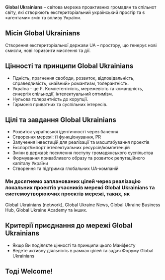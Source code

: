 **Global Ukrainians** – світова мережа проактивних громадян та спільнот світу, які створюють екстериторіальний український простір та є «агентами» змін та впливу України.

## Місія Global Ukrainians

Створення екстериторіальної держави UA – простору, що генерує нові смисли, нові горизонти мислення та дії. 

## Цінності та принципи Global Ukrainians

* Гідність, прагнення свободи, розвиток, відповідальність, справедливість, «наївний» романтизм, толерантність. 
* Україна – це Я. Компетентність, мережевість та командність, синергія спільнодії, інтелектуальний оптимізм. 
* Нульова толерантність до корупції. 
* Гармонія приватних та суспільних інтересів. 

## Цілі та завдання Global Ukrainians

* Розвиток української ідентичності через бачення 
* Створення мережі: її функціонування, PR 
* Залучення інвестицій для реалізації та масштабування проектів 
* Експорт/імпорт інтелектуальних ресурсів/компетенцій 
* Зміни в державі: посилення поступу громадянського суспільства 
* Формування привабливого образу та розвиток репутаційного капіталу України 
* Створення та підтримка глобальних UA-компаній 

### Ми досягнемо запланованих цілей через реалізацію локальних проектів учасників мережі Global Ukrainians та системоутворюючих проектів мережі, таких, як

Global Ukrainians (network), Global Ukraine News, Global Ukraine Business Hub, Global Ukraine Academy та інших. 

## Критерії приєднання до мережі Global Ukrainians

* Якщо Ви поділяєте цінності та принципи цього Маніфесту 
* Ведете активну діяльність в рамках цілей та задач Форуму Global Ukrainians 

## Тоді Welcome!
